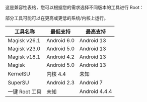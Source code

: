 <!-- # ROOT 工具及 ROOT 管理工具兼容性 -->

这是兼容性表格，您可以根据您的需求选择不同版本的工具进行 Root：

部分工具可能可以在更高或更低的系统/内核上运行。

| 工具名称       | 最低支持    | 最高支持      |
| -------------- | ----------- | ------------- |
| Magisk v26.1   | Android 6.0 | Android 13    |
| Magisk v23.0   | Android 5.0 | Android 13    |
| Magisk v18.1   | Android 4.2 | Android 13    |
| Magisk         | Android 5.0 | Android 13    |
| KernelSU       | 内核 4.4    | 未知          |
| SuperSU        | Android 2.3 | Android 7     |
| 一键 Root 工具 | 未知        | Android 4.4.4 |

